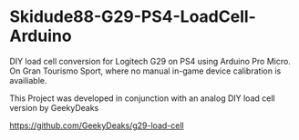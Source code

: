 # Skidude88-G29-PS4-LoadCell-Arduino
DIY load cell conversion for Logitech G29 on PS4 using Arduino Pro Micro. On Gran Tourismo Sport, where no manual in-game device calibration is availiable.

This Project was developed in conjunction with an analog DIY load cell version by GeekyDeaks

https://github.com/GeekyDeaks/g29-load-cell

